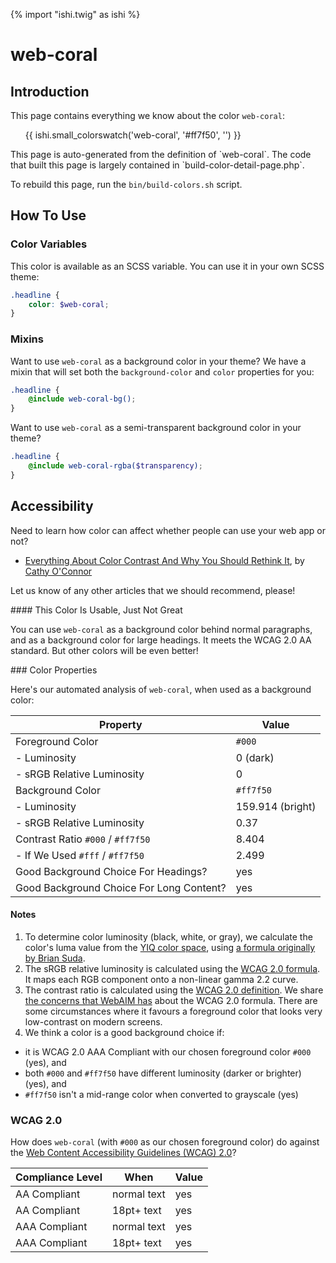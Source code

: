 {% import "ishi.twig" as ishi %}
# web-coral

## Introduction

This page contains everything we know about the color `web-coral`:

<div class="grid">
    <div class="cell">
        <div class="swatch">
            <ul>
                {{ ishi.small_colorswatch('web-coral', '#ff7f50', '') }}
            </ul>
        </div>
    </div>
</div>

<div class="callout attention" markdown="1">
This page is auto-generated from the definition of `web-coral`. The code that built this page is largely contained in `build-color-detail-page.php`.

To rebuild this page, run the `bin/build-colors.sh` script.
</div>

## How To Use

### Color Variables

This color is available as an SCSS variable. You can use it in your own SCSS theme:

```scss
.headline {
    color: $web-coral;
}
```

### Mixins

Want to use `web-coral` as a background color in your theme? We have a mixin that will set both the `background-color` and `color` properties for you:

```scss
.headline {
    @include web-coral-bg();
}
```

Want to use `web-coral` as a semi-transparent background color in your theme?

```scss
.headline {
    @include web-coral-rgba($transparency);
}
```

## Accessibility

Need to learn how color can affect whether people can use your web app or not?

* [Everything About Color Contrast And Why You Should Rethink It](https://www.smashingmagazine.com/2014/10/color-contrast-tips-and-tools-for-accessibility/), by [Cathy O'Connor](http://www.twitter.com/cagocon)

Let us know of any other articles that we should recommend, please!
<div class="callout warning" markdown="1">
#### This Color Is Usable, Just Not Great

You can use `web-coral` as a background color behind normal paragraphs, and as a background color for large headings. It meets the WCAG 2.0 AA standard. But other colors will be even better!
</div>
### Color Properties

Here's our automated analysis of `web-coral`, when used as a background color:

Property | Value
---------|------
Foreground Color | `#000`
- Luminosity | 0 (dark)
- sRGB Relative Luminosity | 0
Background Color | `#ff7f50`
- Luminosity | 159.914 (bright)
- sRGB Relative Luminosity | 0.37
Contrast Ratio `#000` / `#ff7f50` | 8.404
- If We Used `#fff` / `#ff7f50` | 2.499
Good Background Choice For Headings? | yes
Good Background Choice For Long Content? | yes

#### Notes

1. To determine color luminosity (black, white, or gray), we calculate the color's luma value from the [YIQ color space](https://en.wikipedia.org/wiki/YIQ), using [a formula originally by Brian Suda](https://24ways.org/2010/calculating-color-contrast/).
1. The sRGB relative luminosity is calculated using the [WCAG 2.0 formula](https://www.w3.org/TR/WCAG20/#relativeluminancedef). It maps each RGB component onto a non-linear gamma 2.2 curve.
1. The contrast ratio is calculated using the [WCAG 2.0 definition](https://www.w3.org/TR/2008/REC-WCAG20-20081211/#contrast-ratiodef). We share [the concerns that WebAIM has](http://webaim.org/blog/wcag-2-1-feedback/) about the WCAG 2.0 formula. There are some circumstances where it favours a foreground color that looks very low-contrast on modern screens.
1. We think a color is a good background choice if:
  - it is WCAG 2.0 AAA Compliant with our chosen foreground color `#000` (yes), and
  - both `#000` and `#ff7f50` have different luminosity (darker or brighter) (yes), and
  - `#ff7f50` isn't a mid-range color when converted to grayscale (yes)

### WCAG 2.0

How does `web-coral` (with `#000` as our chosen foreground color) do against the [Web Content Accessibility Guidelines (WCAG) 2.0](https://www.w3.org/TR/WCAG20/)?

Compliance Level | When | Value
-----------------|------|------
AA Compliant | normal text | yes
AA Compliant | 18pt+ text | yes
AAA Compliant | normal text | yes
AAA Compliant | 18pt+ text | yes